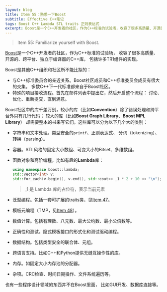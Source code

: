 ```yaml
---
layout: blog
title: Item 55：熟悉一下Boost
subtitle: Effective C++笔记
tags: Boost C++ Lambda STL traits 正则表达式
excerpt: Boost是一个C++开发者的社区，作为C++标准的试验场，收容了很多高质量、开源的、跨平台、独立于编译器的C++库，包括许多TR1组件的实现。
---
```


> Item 55: Familiarize yourself with Boost.

[Boost][boost]是一个C++开发者的社区，作为C++标准的试验场，
收容了很多高质量、开源的、跨平台、独立于编译器的C++库，
包括许多TR1组件的实现。

<!--more-->

Boost是其他C++组织和社区所不能比拟的：

* 与C++标准委员会的亲近关系。Boost社区成员和C++标准委员会成员有很大的交集。
多数C++下一代标准都来自于Boost社区。
* 特殊的项目接收流程。首先在邮件列表中提出它，然后开启整个流程：
讨论、优化、重新提交，直到满意。

Boost社区中的库千差万别，较小的库（比如**Convention**）除了错误处理和跨平台外只有几行代码；
较大的库（比如**Boost Graph Library**、**Boost MPL Library**）
却需要整本的书来写它们。这些库可以分为以下几个大的类别：

* 字符串和文本处理。类型安全的`printf`、正则表达式、
分词（tokenizing）、转换（parsing）。
* 容器。STL风格的固定大小数组、可变大小的Bitset、多维数组。
* 函数对象和高阶编程。比如有趣的**Lambda**库：

    ```cpp
    using namespace boost::lambda;
    std::vector<int> v;
    std::for_each(v.begin(), v.end(), std::cout<< _1 * 2 + 10 << "\n");
    ```

    > _1 是 Lambda 库的占位符，表示当前元素

* 泛型编程。包括一套可扩展的traits类，见[Item 47][item47]。
* 模板元编程（TMP，见[Item 48][item48]）。
* 数值计算。包括有理数、八元数、最大公约数、最小公倍数等。
* 正确性和测试。隐式模板接口的形式化和测试驱动编程。
* 数据结构。包括类型安全的联合体、元组。
* 跨语言支持。比如C++和Python提供无缝互操作性的库。
* 内存。如固定大小内存池的分配器。
* 杂项。CRC检查、时间日期操作、文件系统遍历等。

也有一些程序设计领域的东西并不在Boost里面，
比如GUI开发、数据库连接等。

[boost]: http://boost.org
[item47]: /2015/09/15/effective-cpp-47.html
[item48]: /2015/09/16/effective-cpp-48.html

